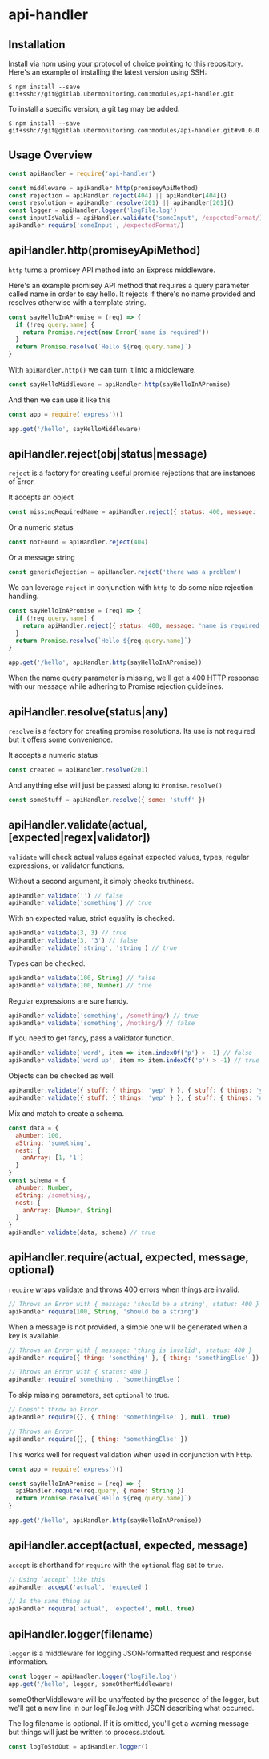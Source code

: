 # api-handler

## Installation
Install via npm using your protocol of choice pointing to this repository. Here's an example of installing the latest version using SSH:
```
$ npm install --save git+ssh://git@gitlab.ubermonitoring.com:modules/api-handler.git
```
To install a specific version, a git tag may be added.
```
$ npm install --save git+ssh://git@gitlab.ubermonitoring.com:modules/api-handler.git#v0.0.0
```

## Usage Overview
```js
const apiHandler = require('api-handler')

const middleware = apiHandler.http(promiseyApiMethod)
const rejection = apiHandler.reject(404) || apiHandler[404]()
const resolution = apiHandler.resolve(201) || apiHandler[201]()
const logger = apiHandler.logger('logFile.log')
const inputIsValid = apiHandler.validate('someInput', /expectedFormat/)
apiHandler.require('someInput', /expectedFormat/)
```

## apiHandler.http(promiseyApiMethod)
`http` turns a promisey API method into an Express middleware.

Here's an example promisey API method that requires a query parameter called name in order to say hello. It rejects if there's no name provided and resolves otherwise with a template string.
```js
const sayHelloInAPromise = (req) => {
  if (!req.query.name) {
    return Promise.reject(new Error('name is required'))
  }
  return Promise.resolve(`Hello ${req.query.name}`)
}
```

With `apiHandler.http()` we can turn it into a middleware.
```js
const sayHelloMiddleware = apiHandler.http(sayHelloInAPromise)
```

And then we can use it like this
```js
const app = require('express')()

app.get('/hello', sayHelloMiddleware)
```

## apiHandler.reject(obj|status|message)
`reject` is a factory for creating useful promise rejections that are instances of Error.

It accepts an object
```js
const missingRequiredName = apiHandler.reject({ status: 400, message: 'name is required' })
```

Or a numeric status
```js
const notFound = apiHandler.reject(404)
```

Or a message string
```js
const genericRejection = apiHandler.reject('there was a problem')
```

We can leverage `reject` in conjunction with `http` to do some nice rejection handling.
```js
const sayHelloInAPromise = (req) => {
  if (!req.query.name) {
    return apiHandler.reject({ status: 400, message: 'name is required' })
  }
  return Promise.resolve(`Hello ${req.query.name}`)
}

app.get('/hello', apiHandler.http(sayHelloInAPromise))
```
When the name query parameter is missing, we'll get a 400 HTTP response with our message while adhering to Promise rejection guidelines.

## apiHandler.resolve(status|any)
`resolve` is a factory for creating promise resolutions. Its use is not required but it offers some convenience.

It accepts a numeric status
```js
const created = apiHandler.resolve(201)
```

And anything else will just be passed along to `Promise.resolve()`
```js
const someStuff = apiHandler.resolve({ some: 'stuff' })
```

## apiHandler.validate(actual, [expected|regex|validator])
`validate` will check actual values against expected values, types, regular expressions, or validator functions.

Without a second argument, it simply checks truthiness.
```js
apiHandler.validate('') // false
apiHandler.validate('something') // true
```

With an expected value, strict equality is checked.
```js
apiHandler.validate(3, 3) // true
apiHandler.validate(3, '3') // false
apiHandler.validate('string', 'string') // true
```

Types can be checked.
```js
apiHandler.validate(100, String) // false
apiHandler.validate(100, Number) // true
```

Regular expressions are sure handy.
```js
apiHandler.validate('something', /something/) // true
apiHandler.validate('something', /nothing/) // false
```

If you need to get fancy, pass a validator function.
```js
apiHandler.validate('word', item => item.indexOf('p') > -1) // false
apiHandler.validate('word up', item => item.indexOf('p') > -1) // true
```

Objects can be checked as well.
```js
apiHandler.validate({ stuff: { things: 'yep' } }, { stuff: { things: 'yep' } }) // true
apiHandler.validate({ stuff: { things: 'yep' } }, { stuff: { things: 'nope' } }) // false
```

Mix and match to create a schema.
```js
const data = {
  aNumber: 100,
  aString: 'something',
  nest: {
    anArray: [1, '1']
  }
}
const schema = {
  aNumber: Number,
  aString: /something/,
  nest: {
    anArray: [Number, String]
  }
}
apiHandler.validate(data, schema) // true
```

## apiHandler.require(actual, expected, message, optional)
`require` wraps validate and throws 400 errors when things are invalid.
```js
// Throws an Error with { message: 'should be a string', status: 400 }
apiHandler.require(100, String, 'should be a string')
```

When a message is not provided, a simple one will be generated when a key is available.
```js
// Throws an Error with { message: 'thing is invalid', status: 400 }
apiHandler.require({ thing: 'something' }, { thing: 'somethingElse' })

// Throws an Error with { status: 400 }
apiHandler.require('something', 'somethingElse')
```

To skip missing parameters, set `optional` to true.
```js
// Doesn't throw an Error
apiHandler.require({}, { thing: 'somethingElse' }, null, true)

// Throws an Error
apiHandler.require({}, { thing: 'somethingElse' })
```

This works well for request validation when used in conjunction with `http`.
```js
const app = require('express')()

const sayHelloInAPromise = (req) => {
  apiHandler.require(req.query, { name: String })
  return Promise.resolve(`Hello ${req.query.name}`)
}

app.get('/hello', apiHandler.http(sayHelloInAPromise))
```

## apiHandler.accept(actual, expected, message)
`accept` is shorthand for `require` with the `optional` flag set to `true`.
```js
// Using `accept` like this
apiHandler.accept('actual', 'expected')

// Is the same thing as
apiHandler.require('actual', 'expected', null, true)
```

## apiHandler.logger(filename)
`logger` is a middleware for logging JSON-formatted request and response information.

```js
const logger = apiHandler.logger('logFile.log')
app.get('/hello', logger, someOtherMiddleware)
```

someOtherMiddleware will be unaffected by the presence of the logger, but we'll get a new line in our logFile.log with JSON describing what occurred.

The log filename is optional. If it is omitted, you'll get a warning message but things will just be written to process.stdout.
```js
const logToStdOut = apiHandler.logger()
```
